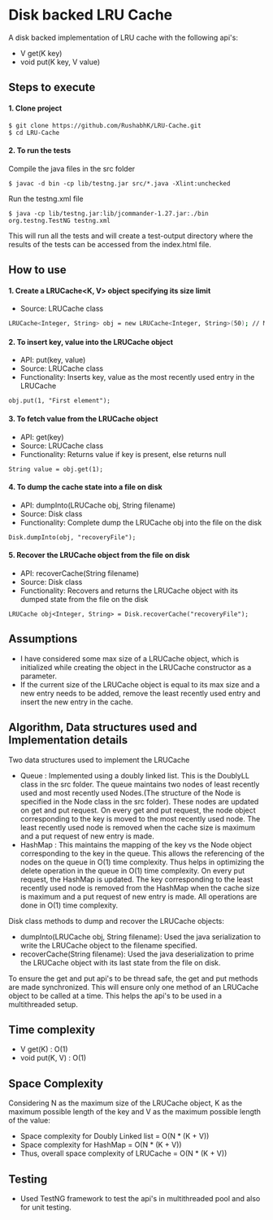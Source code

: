 # Disk backed LRU Cache
A disk backed implementation of LRU cache with the following api's:
 - V get(K key)
 - void put(K key, V value)

## Steps to execute
#### 1. Clone project
```
$ git clone https://github.com/RushabhK/LRU-Cache.git
$ cd LRU-Cache
```

#### 2. To run the tests
Compile the java files in the src folder
```
$ javac -d bin -cp lib/testng.jar src/*.java -Xlint:unchecked
```
Run the testng.xml file
```
$ java -cp lib/testng.jar:lib/jcommander-1.27.jar:./bin org.testng.TestNG testng.xml
```

This will run all the tests and will create a test-output directory where the results of the tests can be accessed from the index.html file. 

## How to use

#### 1. Create a LRUCache<K, V> object specifying its size limit
- Source: LRUCache class
```sh
LRUCache<Integer, String> obj = new LRUCache<Integer, String>(50); // Max size of cache is 50
```

#### 2. To insert key, value into the LRUCache object
 - API: put(key, value)
 - Source: LRUCache class
 - Functionality: Inserts key, value as the most recently used entry in the LRUCache
```
obj.put(1, "First element");
```

#### 3. To fetch value from the LRUCache object
 - API: get(key)
 - Source: LRUCache class
 - Functionality: Returns value if key is present, else returns null
```
String value = obj.get(1);
```

#### 4. To dump the cache state into a file on disk
 - API: dumpInto(LRUCache obj, String filename)
 - Source: Disk class
 - Functionality: Complete dump the LRUCache obj into the file on the disk
 ```
 Disk.dumpInto(obj, "recoveryFile");
 ```

#### 5. Recover the LRUCache object from the file on disk
 - API: recoverCache(String filename)
 - Source: Disk class
 - Functionality: Recovers and returns the LRUCache object with its dumped state from the file on the disk
 ```
 LRUCache obj<Integer, String> = Disk.recoverCache("recoveryFile");
 ```


## Assumptions
  - I have considered some max size of a LRUCache object, which is initialized while creating the object in the LRUCache constructor as a parameter.
  - If the current size of the LRUCache object is equal to its max size and a new entry needs to be added, remove the least recently used entry and insert the new entry in the cache.


## Algorithm, Data structures used and Implementation details
Two data structures used to implement the LRUCache
 - Queue : Implemented using a doubly linked list. This is the DoublyLL class in the src folder. The queue maintains two nodes of least recently used and most recently used Nodes.(The structure of the Node is specified in the Node class in the src folder). These nodes are updated on get and put request. On every get and put request, the node object corresponding to the key is moved to the most recently used node. The least recently used node is removed when the cache size is maximum and a put request of new entry is made.
 - HashMap : This maintains the mapping of the key vs the Node object corresponding to the key in the queue. This allows the referencing of the nodes on the queue in O(1) time complexity. Thus helps in optimizing the delete operation in the queue in O(1) time complexity. On every put request, the HashMap is updated. The key corresponding to the least recently used node is removed from the HashMap when the cache size is maximum and a put request of new entry is made. All operations are done in O(1) time complexity.

Disk class methods to dump and recover the LRUCache objects:
 - dumpInto(LRUCache obj, String filename): Used the java serialization to write the LRUCache object to the filename specified.
 - recoverCache(String filename): Used the java deserialization to prime the LRUCache object with its last state from the file on disk.

To ensure the get and put api's to be thread safe, the get and put methods are made synchronized. This will ensure only one method of an LRUCache object to be called at a time. This helps the api's to be used in a multithreaded setup.

## Time complexity
 - V get(K) : O(1)
 - void put(K, V) : O(1)
 
 ## Space Complexity
Considering N as the maximum size of the LRUCache object, K as the maximum possible length of the key and V as the maximum possible length of the value: 
 - Space complexity for Doubly Linked list = O(N * (K + V))
 - Space complexity for HashMap = O(N * (K + V))
 - Thus, overall space complexity of LRUCache = O(N * (K + V))
 
 ## Testing
 - Used TestNG framework to test the api's in multithreaded pool and also for unit testing.